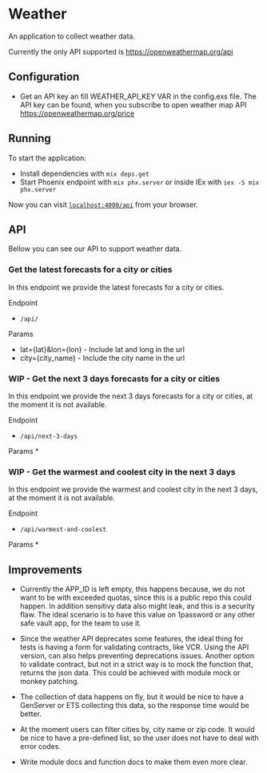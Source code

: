 # Weather

An application to collect weather data.

Currently the only API supported is https://openweathermap.org/api


## Configuration

* Get an API key an fill WEATHER_API_KEY VAR in the config.exs file.
The API key can be found, when you subscribe to open weather map API https://openweathermap.org/price


## Running

To start the application:
  * Install dependencies with `mix deps.get`
  * Start Phoenix endpoint with `mix phx.server` or inside IEx with `iex -S mix phx.server`

Now you can visit [`localhost:4000/api`](http://localhost:4000/api) from your browser.


## API

Bellow you can see our API to support weather data.

### Get the latest forecasts for a city or cities

In this endpoint we provide the latest forecasts for a city or cities.

Endpoint
* `/api/`

Params
* lat={lat}&lon={lon} - Include lat and long in the url
* city={city_name}    - Include the city name in the url

### WIP - Get the next 3 days forecasts for a city or cities

In this endpoint we provide the next 3 days forecasts for a city or cities, at the moment it is not available.

Endpoint
* `/api/next-3-days`

Params
*

### WIP - Get the warmest and coolest city in the next 3 days

In this endpoint we provide the warmest and coolest city in the next 3 days, at the moment it is not available.

Endpoint
* `/api/warmest-and-coolest`

Params
*


## Improvements

* Currently the APP_ID is left empty, this happens because, we do not want to be
with exceeded quotas, since this is a public repo this could happen.
In addition sensitivy data also might leak, and this is a security flaw.
The ideal scenario is to have this value on 1password or any other safe vault app,
for the team to use it.

* Since the weather API deprecates some features, the ideal thing for tests
is having a form for validating contracts, like VCR.
Using the API version, can also helps preventing deprecations issues.
Another option to validate contract, but not in a strict way
is to mock the function that, returns the json data.
This could be achieved with module mock or monkey patching.

* The collection of data happens on fly, but it would be nice to have
a GenServer or ETS collecting this data, so the response time would be better.

* At the moment users can filter cities by, city name or zip code.
It would be nice to have a pre-defined list, so the user does not have to
deal with error codes.

* Write module docs and function docs to make them even more clear.

